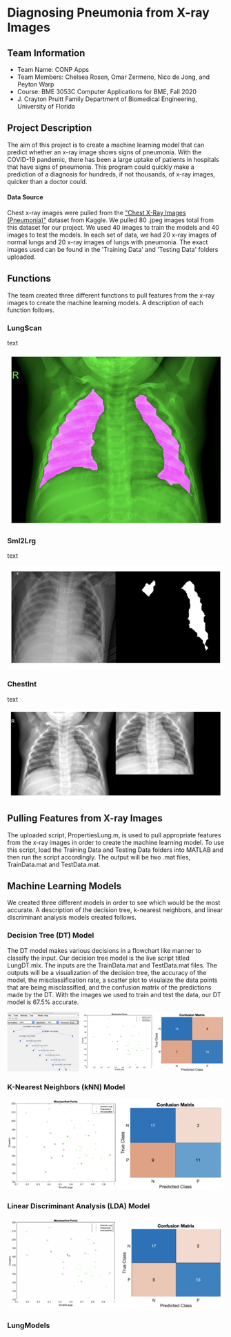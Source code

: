 # Diagnosing Pneumonia from X-ray Images
## Team Information
* Team Name: CONP Apps
* Team Members: Chelsea Rosen, Omar Zermeno, Nico de Jong, and Peyton Warp
* Course: BME 3053C Computer Applications for BME, Fall 2020
* J. Crayton Pruitt Family Department of Biomedical Engineering, University of Florida
## Project Description
The aim of this project is to create a machine learning model that can predict whether an x-ray image shows signs of pneumonia. 
With the COVID-19 pandemic, there has been a large uptake of patients in hospitals that have signs of pneumonia. This program could 
quickly make a prediction of a diagnosis for hundreds, if not thousands, of x-ray images, quicker than a doctor could. 
#### Data Source
Chest x-ray images were pulled from the ["Chest X-Ray Images (Pneumonia)"][1] dataset from Kaggle. We pulled 80 .jpeg images total from this dataset 
for our project. We used 40 images to train the models and 40 images to test the models. In each set of data, we had 20 x-ray images of normal lungs and 20 x-ray 
images of lungs with pneumonia. The exact images used can be found in the 'Training Data' and 'Testing Data' folders uploaded. 

## Functions
The team created three different functions to pull features from the x-ray images to create the machine learning models. A description of each function follows. 
### LungScan
text

![](RMImages/LungScan.png)

### Sml2Lrg
text

![](RMImages/Sml2Lrg.png)

### ChestInt
text

![](RMImages/ChestInt.png)

## Pulling Features from X-ray Images
The uploaded script, PropertiesLung.m, is used to pull appropriate features from the x-ray images in order to create the machine learning model. To use this script,
load the Training Data and Testing Data folders into MATLAB and then run the script accordingly. The output will be two .mat files, TrainData.mat and TestData.mat. 

## Machine Learning Models
We created three different models in order to see which would be the most accurate. A description of the decision tree, k-nearest neighbors, and linear discriminant analysis models created follows. 

### Decision Tree (DT) Model
The DT model makes various decisions in a flowchart like manner to classify the input. Our decision tree model is the live script titled LungDT.mlx. The inputs are the TrainData.mat and TestData.mat files. The outputs will be a visualization of the decision tree, the accuracy of the model, the misclassification rate, a scatter plot to visulaize the data points that are being misclassified, and the confusion matrix of the predictions made by the DT. With the images we used to train and test the data, our DT model is 67.5% accurate. 

![](RMImages/DTModel.png)

### K-Nearest Neighbors (kNN) Model

![](RMImages/kNNModel.png)

### Linear Discriminant Analysis (LDA) Model

![](RMImages/LDAModel.png)

### LungModels

[1]:https://www.kaggle.com/paultimothymooney/chest-xray-pneumonia
